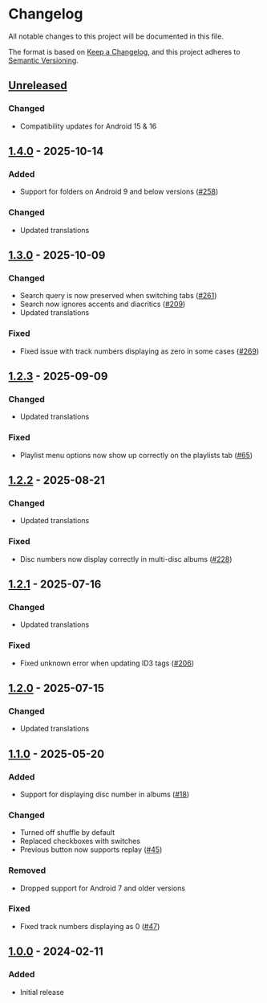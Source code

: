 # Changelog
All notable changes to this project will be documented in this file.

The format is based on [Keep a Changelog](https://keepachangelog.com/en/1.1.0/),
and this project adheres to [Semantic Versioning](https://semver.org/spec/v2.0.0.html).

## [Unreleased]

### Changed

- Compatibility updates for Android 15 & 16

## [1.4.0] - 2025-10-14
### Added
- Support for folders on Android 9 and below versions ([#258])

### Changed
- Updated translations

## [1.3.0] - 2025-10-09
### Changed
- Search query is now preserved when switching tabs ([#261])
- Search now ignores accents and diacritics ([#209])
- Updated translations

### Fixed
- Fixed issue with track numbers displaying as zero in some cases ([#269])

## [1.2.3] - 2025-09-09
### Changed
- Updated translations

### Fixed
- Playlist menu options now show up correctly on the playlists tab ([#65])

## [1.2.2] - 2025-08-21
### Changed
- Updated translations

### Fixed
- Disc numbers now display correctly in multi-disc albums ([#228])

## [1.2.1] - 2025-07-16
### Changed
- Updated translations

### Fixed
- Fixed unknown error when updating ID3 tags ([#206])

## [1.2.0] - 2025-07-15
### Changed
- Updated translations

## [1.1.0] - 2025-05-20
### Added
- Support for displaying disc number in albums ([#18])

### Changed
- Turned off shuffle by default
- Replaced checkboxes with switches
- Previous button now supports replay ([#45])

### Removed
- Dropped support for Android 7 and older versions

### Fixed
- Fixed track numbers displaying as 0 ([#47])

## [1.0.0] - 2024-02-11
### Added
- Initial release

[#18]: https://github.com/FossifyOrg/Music-Player/issues/18
[#45]: https://github.com/FossifyOrg/Music-Player/issues/45
[#47]: https://github.com/FossifyOrg/Music-Player/issues/47
[#65]: https://github.com/FossifyOrg/Music-Player/issues/65
[#206]: https://github.com/FossifyOrg/Music-Player/issues/206
[#209]: https://github.com/FossifyOrg/Music-Player/issues/209
[#228]: https://github.com/FossifyOrg/Music-Player/issues/228
[#258]: https://github.com/FossifyOrg/Music-Player/issues/258
[#261]: https://github.com/FossifyOrg/Music-Player/issues/261
[#269]: https://github.com/FossifyOrg/Music-Player/issues/269

[Unreleased]: https://github.com/FossifyOrg/Music-Player/compare/1.4.0...HEAD
[1.4.0]: https://github.com/FossifyOrg/Music-Player/compare/1.3.0...1.4.0
[1.3.0]: https://github.com/FossifyOrg/Music-Player/compare/1.2.3...1.3.0
[1.2.3]: https://github.com/FossifyOrg/Music-Player/compare/1.2.2...1.2.3
[1.2.2]: https://github.com/FossifyOrg/Music-Player/compare/1.2.1...1.2.2
[1.2.1]: https://github.com/FossifyOrg/Music-Player/compare/1.2.0...1.2.1
[1.2.0]: https://github.com/FossifyOrg/Music-Player/compare/1.1.0...1.2.0
[1.1.0]: https://github.com/FossifyOrg/Music-Player/compare/1.0.0...1.1.0
[1.0.0]: https://github.com/FossifyOrg/Music-Player/releases/tag/1.0.0
